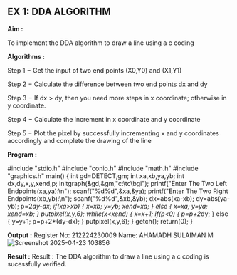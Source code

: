 ## EX 1: DDA ALGORITHM 

**Aim :**

To  implement the DDA algorithm to draw a line using a c coding

**Algorithms :**

Step 1 − Get the input of two end points (X0,Y0) and (X1,Y1)

Step 2 − Calculate the difference between two end points dx and  dy 

Step 3 − If dx > dy, then you need more steps in x coordinate; otherwise in y coordinate.

Step 4 − Calculate the increment in x coordinate and y coordinate

Step 5 − Plot the pixel by successfully incrementing x and y coordinates accordingly and complete the drawing of the line

**Program :**

#include "stdio.h"
#include "conio.h"
#include "math.h"
#include "graphics.h"
main()
{
int gd=DETECT,gm;
int xa,xb,ya,yb;
int dx,dy,x,y,xend,p;
initgraph(&gd,&gm,"c:\\tc\\bgi");
printf("Enter The Two Left Endpoints(xa,ya):\n");
scanf("%d%d",&xa,&ya);
printf("Enter The Two Right Endpoints(xb,yb):\n");
scanf("%d%d",&xb,&yb);
dx=abs(xa-xb);
dy=abs(ya-yb);
p=2*dy-dx;
if(xa>xb)
{
x=xb;
y=yb;
xend=xa;
}
else
{
x=xa;
y=ya;
xend=xb;
}
 putpixel(x,y,6);
 while(x<xend)
 {
 x=x+1;
 if(p<0)
 {
 p=p+2*dy;
 }
 else
 {
 y=y+1;
 p=p+2*(dy-dx);
 }
 putpixel(x,y,6);
 }
 getch();
 return(0);
}

**Output :**
Register No: 212224230009
Name: AHAMADH SULAIMAN M
![Screenshot 2025-04-23 103856](https://github.com/user-attachments/assets/7f9e8f0c-5b4e-4a42-b130-6d54754ec907)


**Result :**
Result : The DDA algorithm to draw a line using a c coding is sucessfully verified.
